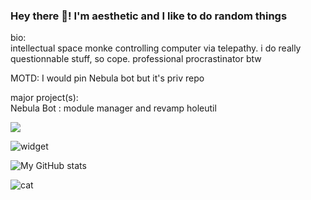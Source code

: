 ### Hey there 👋! I'm aesthetic and I like to do random things  
bio:  
intellectual space monke controlling computer via telepathy. i do really questionnable stuff, so cope. professional procrastinator btw  

MOTD:
I would pin Nebula bot but it's priv repo

major project(s):  
Nebula Bot : module manager and revamp holeutil 

![](https://komarev.com/ghpvc/?username=aesthetic0001)

![widget](https://discord.c99.nl/widget/theme-1/575109908169752577.png) 

![My GitHub stats](https://github-readme-stats.vercel.app/api?username=aesthetic0001&count_private=true)

![cat](https://user-images.githubusercontent.com/15858616/112492863-05455380-8d58-11eb-9c77-a4535d85f49b.gif)
 
